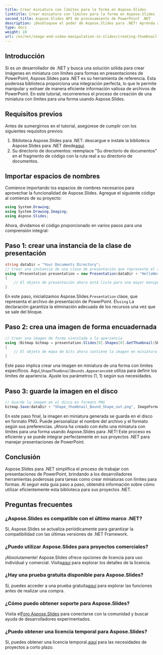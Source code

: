 ```yaml
---
title: Crear miniatura con límites para la forma en Aspose.Slides
linktitle: Crear miniatura con límites para la forma en Aspose.Slides
second_title: Aspose.Slides API de procesamiento de PowerPoint .NET
description: ¡Desbloquee el poder de Aspose.Slides para .NET! Aprenda a crear miniaturas de formas sin esfuerzo con límites utilizando nuestra guía paso a paso.
type: docs
weight: 10
url: /es/net/image-and-video-manipulation-in-slides/creating-thumbnail-bounds-shape/
---
```

## Introducción
Si es un desarrollador de .NET y busca una solución sólida para crear imágenes en miniatura con límites para formas en presentaciones de PowerPoint, Aspose.Slides para .NET es su herramienta de referencia. Esta poderosa biblioteca proporciona una integración perfecta, lo que le permite manipular y extraer de manera eficiente información valiosa de archivos de PowerPoint. En este tutorial, recorreremos el proceso de creación de una miniatura con límites para una forma usando Aspose.Slides.
## Requisitos previos
Antes de sumergirnos en el tutorial, asegúrese de cumplir con los siguientes requisitos previos:
1.  Biblioteca Aspose.Slides para .NET: descargue e instale la biblioteca Aspose.Slides para .NET desde[aquí](https://releases.aspose.com/slides/net/).
2. Su directorio de documentos: reemplace "Su directorio de documentos" en el fragmento de código con la ruta real a su directorio de documentos.
## Importar espacios de nombres
Comience importando los espacios de nombres necesarios para aprovechar la funcionalidad de Aspose.Slides. Agregue el siguiente código al comienzo de su proyecto:
```csharp
using System.Drawing;
using System.Drawing.Imaging;
using Aspose.Slides;
```
Ahora, dividamos el código proporcionado en varios pasos para una comprensión integral:
## Paso 1: crear una instancia de la clase de presentación
```csharp
string dataDir = "Your Documents Directory";
// Crear una instancia de una clase de presentación que represente el archivo de presentación
using (Presentation presentation = new Presentation(dataDir + "HelloWorld.pptx"))
{
    // El objeto de presentación ahora está listo para una mayor manipulación.
}
```
 En este paso, inicializamos Aspose.Slides.`Presentation` clase, que representa el archivo de presentación de PowerPoint. El`using` La declaración garantiza la eliminación adecuada de los recursos una vez que se sale del bloque.
## Paso 2: crea una imagen de forma encuadernada
```csharp
// Crear una imagen de forma vinculada a la apariencia
using (Bitmap bitmap = presentation.Slides[0].Shapes[0].GetThumbnail(ShapeThumbnailBounds.Appearance, 1, 1))
{
    // El objeto de mapa de bits ahora contiene la imagen en miniatura con límites especificados.
}
```
 Este paso implica crear una imagen en miniatura de una forma con límites específicos. Aquí,`ShapeThumbnailBounds.Appearance`se utiliza para definir los límites de apariencia. Ajuste los parámetros (1, 1) según sus necesidades.
## Paso 3: guarde la imagen en el disco
```csharp
// Guarde la imagen en el disco en formato PNG
bitmap.Save(dataDir + "Shape_thumbnail_Bound_Shape_out.png", ImageFormat.Png);
```
En este paso final, la imagen en miniatura generada se guarda en el disco en formato PNG. Puede personalizar el nombre del archivo y el formato según sus preferencias.
¡Ahora ha creado con éxito una miniatura con límites para una forma usando Aspose.Slides para .NET! Este proceso es eficiente y se puede integrar perfectamente en sus proyectos .NET para manejar presentaciones de PowerPoint.
## Conclusión
Aspose.Slides para .NET simplifica el proceso de trabajar con presentaciones de PowerPoint, brindando a los desarrolladores herramientas poderosas para tareas como crear miniaturas con límites para formas. Al seguir esta guía paso a paso, obtendrá información sobre cómo utilizar eficientemente esta biblioteca para sus proyectos .NET.
## Preguntas frecuentes
### ¿Aspose.Slides es compatible con el último marco .NET?
Sí, Aspose.Slides se actualiza periódicamente para garantizar la compatibilidad con las últimas versiones de .NET Framework.
### ¿Puedo utilizar Aspose.Slides para proyectos comerciales?
¡Absolutamente! Aspose.Slides ofrece opciones de licencia para uso individual y comercial. Visita[aquí](https://purchase.aspose.com/buy) para explorar los detalles de la licencia.
### ¿Hay una prueba gratuita disponible para Aspose.Slides?
 Sí, puedes acceder a una prueba gratuita[aquí](https://releases.aspose.com/) para explorar las funciones antes de realizar una compra.
### ¿Cómo puedo obtener soporte para Aspose.Slides?
 Visita el[Foro Aspose.Slides](https://forum.aspose.com/c/slides/11) para conectarse con la comunidad y buscar ayuda de desarrolladores experimentados.
### ¿Puedo obtener una licencia temporal para Aspose.Slides?
 Sí, puedes obtener una licencia temporal.[aquí](https://purchase.aspose.com/temporary-license/) para las necesidades de proyectos a corto plazo.